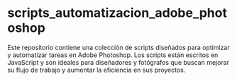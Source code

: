 # scripts_automatizacion_adobe_photoshop
Este repositorio contiene una colección de scripts diseñados para optimizar y automatizar tareas en Adobe Photoshop. Los scripts están escritos en JavaScript y son ideales para diseñadores y fotógrafos que buscan mejorar su flujo de trabajo y aumentar la eficiencia en sus proyectos.
